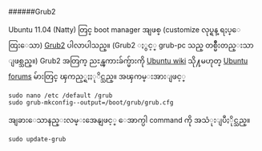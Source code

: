 ######Grub2

Ubuntu 11.04 (Natty) တြင္ boot manager အျဖစ္ (customize လုပ္ရန္ ရႈပ္ေထြးေသာ) [Grub2](http://www.gnu.org/software/grub/maunal/grub.html) ပါလာပါသည္။ (Grub2 ႏွင့္ grub-pc သည္ 
တစ္မ်ဳိးတည္းသာ ျဖစ္သည္။) Grub2 အတြက္ ညႊန္ၾကားခ်က္မ်ားကို [Ubuntu wiki](http://wiki.ubuntu.com/Grub2) သို႔မဟုတ္ [Ubuntu forums](http://ubuntuforums.org/showthread.php?t=1195275) မ်ားတြင္ ၾကည့္ရႈႏုိင္သည္။ အၾကမ္းအားျဖင့္

	sudo nano /etc /default /grub
	sudo grub-mkconfig--output=/boot/grub/grub.cfg


အျခားေသာနည္းလမ္းအေနျဖင့္ ေအာက္ပါ command ကို အသံုးျပဳႏိုင္သည္။

	sudo update-grub
